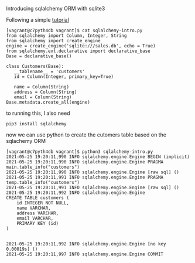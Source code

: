 Introducing sqlalchemy ORM with sqlite3

Following a simple [tutorial](https://www.tutorialspoint.com/sqlalchemy/sqlalchemy_orm_declaring_mapping.htm)

```
[vagrant@c7pyth4db vagrant]$ cat sqlalchemy-intro.py
from sqlalchemy import Column, Integer, String
from sqlalchemy import create_engine
engine = create_engine('sqlite:///sales.db', echo = True)
from sqlalchemy.ext.declarative import declarative_base
Base = declarative_base()

class Customers(Base):
   __tablename__ = 'customers'
   id = Column(Integer, primary_key=True)

   name = Column(String)
   address = Column(String)
   email = Column(String)
Base.metadata.create_all(engine)
```

to running this, I also need 
```
pip3 install sqlalchemy
```

now we can use python to create the cutomers table based on the sqlachemy ORM 
```
[vagrant@c7pyth4db vagrant]$ python3 sqlalchemy-intro.py
2021-05-25 19:20:11,990 INFO sqlalchemy.engine.Engine BEGIN (implicit)
2021-05-25 19:20:11,990 INFO sqlalchemy.engine.Engine PRAGMA main.table_info("customers")
2021-05-25 19:20:11,990 INFO sqlalchemy.engine.Engine [raw sql] ()
2021-05-25 19:20:11,991 INFO sqlalchemy.engine.Engine PRAGMA temp.table_info("customers")
2021-05-25 19:20:11,991 INFO sqlalchemy.engine.Engine [raw sql] ()
2021-05-25 19:20:11,992 INFO sqlalchemy.engine.Engine 
CREATE TABLE customers (
	id INTEGER NOT NULL, 
	name VARCHAR, 
	address VARCHAR, 
	email VARCHAR, 
	PRIMARY KEY (id)
)


2021-05-25 19:20:11,992 INFO sqlalchemy.engine.Engine [no key 0.00019s] ()
2021-05-25 19:20:11,997 INFO sqlalchemy.engine.Engine COMMIT
```